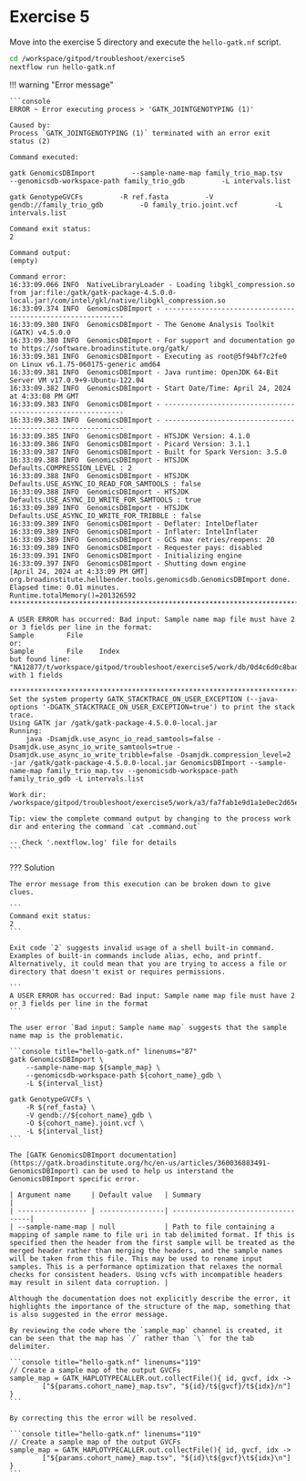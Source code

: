 # Exercise 5

Move into the exercise 5 directory and execute the `hello-gatk.nf` script.

```bash
cd /workspace/gitpod/troubleshoot/exercise5
nextflow run hello-gatk.nf
```

!!! warning "Error message"

    ```console
    ERROR ~ Error executing process > 'GATK_JOINTGENOTYPING (1)'

    Caused by:
    Process `GATK_JOINTGENOTYPING (1)` terminated with an error exit status (2)

    Command executed:

    gatk GenomicsDBImport         --sample-name-map family_trio_map.tsv         --genomicsdb-workspace-path family_trio_gdb         -L intervals.list

    gatk GenotypeGVCFs         -R ref.fasta         -V gendb://family_trio_gdb         -O family_trio.joint.vcf         -L intervals.list

    Command exit status:
    2

    Command output:
    (empty)

    Command error:
    16:33:09.066 INFO  NativeLibraryLoader - Loading libgkl_compression.so from jar:file:/gatk/gatk-package-4.5.0.0-local.jar!/com/intel/gkl/native/libgkl_compression.so
    16:33:09.374 INFO  GenomicsDBImport - ------------------------------------------------------------
    16:33:09.380 INFO  GenomicsDBImport - The Genome Analysis Toolkit (GATK) v4.5.0.0
    16:33:09.380 INFO  GenomicsDBImport - For support and documentation go to https://software.broadinstitute.org/gatk/
    16:33:09.381 INFO  GenomicsDBImport - Executing as root@5f94bf7c2fe0 on Linux v6.1.75-060175-generic amd64
    16:33:09.381 INFO  GenomicsDBImport - Java runtime: OpenJDK 64-Bit Server VM v17.0.9+9-Ubuntu-122.04
    16:33:09.382 INFO  GenomicsDBImport - Start Date/Time: April 24, 2024 at 4:33:08 PM GMT
    16:33:09.383 INFO  GenomicsDBImport - ------------------------------------------------------------
    16:33:09.383 INFO  GenomicsDBImport - ------------------------------------------------------------
    16:33:09.385 INFO  GenomicsDBImport - HTSJDK Version: 4.1.0
    16:33:09.386 INFO  GenomicsDBImport - Picard Version: 3.1.1
    16:33:09.387 INFO  GenomicsDBImport - Built for Spark Version: 3.5.0
    16:33:09.388 INFO  GenomicsDBImport - HTSJDK Defaults.COMPRESSION_LEVEL : 2
    16:33:09.388 INFO  GenomicsDBImport - HTSJDK Defaults.USE_ASYNC_IO_READ_FOR_SAMTOOLS : false
    16:33:09.388 INFO  GenomicsDBImport - HTSJDK Defaults.USE_ASYNC_IO_WRITE_FOR_SAMTOOLS : true
    16:33:09.389 INFO  GenomicsDBImport - HTSJDK Defaults.USE_ASYNC_IO_WRITE_FOR_TRIBBLE : false
    16:33:09.389 INFO  GenomicsDBImport - Deflater: IntelDeflater
    16:33:09.389 INFO  GenomicsDBImport - Inflater: IntelInflater
    16:33:09.389 INFO  GenomicsDBImport - GCS max retries/reopens: 20
    16:33:09.389 INFO  GenomicsDBImport - Requester pays: disabled
    16:33:09.391 INFO  GenomicsDBImport - Initializing engine
    16:33:09.397 INFO  GenomicsDBImport - Shutting down engine
    [April 24, 2024 at 4:33:09 PM GMT] org.broadinstitute.hellbender.tools.genomicsdb.GenomicsDBImport done. Elapsed time: 0.01 minutes.
    Runtime.totalMemory()=201326592
    ***********************************************************************

    A USER ERROR has occurred: Bad input: Sample name map file must have 2 or 3 fields per line in the format:
    Sample        File
    or:
    Sample        File    Index
    but found line: "NA12877/t/workspace/gitpod/troubleshoot/exercise5/work/db/0d4c6d0c8bad080cec4a1e09217159/reads_father.bam.g.vcf/t/workspace/gitpod/troubleshoot/exercise5/work/db/0d4c6d0c8bad080cec4a1e09217159/reads_father.bam.g.vcf.idx/nNA12882/t/workspace/gitpod/troubleshoot/exercise5/work/a7/84fe9e9038bed36bdbf620847b47c2/reads_son.bam.g.vcf/t/workspace/gitpod/troubleshoot/exercise5/work/a7/84fe9e9038bed36bdbf620847b47c2/reads_son.bam.g.vcf.idx/nNA12878/t/workspace/gitpod/troubleshoot/exercise5/work/59/a653a3855cf6f6c70bc7b42aff0a0d/reads_mother.bam.g.vcf/t/workspace/gitpod/troubleshoot/exercise5/work/59/a653a3855cf6f6c70bc7b42aff0a0d/reads_mother.bam.g.vcf.idx/n" with 1 fields

    ***********************************************************************
    Set the system property GATK_STACKTRACE_ON_USER_EXCEPTION (--java-options '-DGATK_STACKTRACE_ON_USER_EXCEPTION=true') to print the stack trace.
    Using GATK jar /gatk/gatk-package-4.5.0.0-local.jar
    Running:
        java -Dsamjdk.use_async_io_read_samtools=false -Dsamjdk.use_async_io_write_samtools=true -Dsamjdk.use_async_io_write_tribble=false -Dsamjdk.compression_level=2 -jar /gatk/gatk-package-4.5.0.0-local.jar GenomicsDBImport --sample-name-map family_trio_map.tsv --genomicsdb-workspace-path family_trio_gdb -L intervals.list

    Work dir:
    /workspace/gitpod/troubleshoot/exercise5/work/a3/fa7fab1e9d1a1e0ec2d65e87b9cebf

    Tip: view the complete command output by changing to the process work dir and entering the command `cat .command.out`

    -- Check '.nextflow.log' file for details
    ```

??? Solution

    The error message from this execution can be broken down to give clues.

    ```
    Command exit status:
    2
    ```

    Exit code `2` suggests invalid usage of a shell built-in command. Examples of built-in commands include alias, echo, and printf. Alternatively, it could mean that you are trying to access a file or directory that doesn't exist or requires permissions.

    ```
    A USER ERROR has occurred: Bad input: Sample name map file must have 2 or 3 fields per line in the format
    ```

    The user error `Bad input: Sample name map` suggests that the sample name map is the problematic.

    ```console title="hello-gatk.nf" linenums="87"
    gatk GenomicsDBImport \
        --sample-name-map ${sample_map} \
        --genomicsdb-workspace-path ${cohort_name}_gdb \
        -L ${interval_list}

    gatk GenotypeGVCFs \
        -R ${ref_fasta} \
        -V gendb://${cohort_name}_gdb \
        -O ${cohort_name}.joint.vcf \
        -L ${interval_list}
    ```

    The [GATK GenomicsDBImport documentation](https://gatk.broadinstitute.org/hc/en-us/articles/360036883491-GenomicsDBImport) can be used to help us interstand the GenomicsDBImport specific error.

    | Argument name     | Default value   | Summary                            |
    | ----------------- | ----------------| -----------------------------------|
    | --sample-name-map | null            | Path to file containing a mapping of sample name to file uri in tab delimited format. If this is specified then the header from the first sample will be treated as the merged header rather than merging the headers, and the sample names will be taken from this file. This may be used to rename input samples. This is a performance optimization that relaxes the normal checks for consistent headers. Using vcfs with incompatible headers may result in silent data corruption. |

    Although the documentation does not explicitly describe the error, it highlights the importance of the structure of the map, something that is also suggested in the error message.

    By reviewing the code where the `sample_map` channel is created, it can be seen that the map has `/` rather than `\` for the tab delimiter.

    ```console title="hello-gatk.nf" linenums="119"
    // Create a sample map of the output GVCFs
    sample_map = GATK_HAPLOTYPECALLER.out.collectFile(){ id, gvcf, idx ->
            ["${params.cohort_name}_map.tsv", "${id}/t${gvcf}/t${idx}/n"]
    }
    ```

    By correcting this the error will be resolved.

    ```console title="hello-gatk.nf" linenums="119"
    // Create a sample map of the output GVCFs
    sample_map = GATK_HAPLOTYPECALLER.out.collectFile(){ id, gvcf, idx ->
            ["${params.cohort_name}_map.tsv", "${id}\t${gvcf}\t${idx}\n"]
    }
    ```
